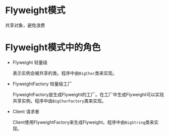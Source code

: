 # Flyweight模式

共享对象，避免浪费

# Flyweight模式中的角色

- Flyweight 轻量级

  表示实例会被共享的类。程序中由`BigChar`类来实现。

- FlyweightFactory 轻量级工厂

  FlyweightFactory是生成Flyweight的工厂。在工厂中生成Flyweight可以实现共享实例。程序中由`BigCharFactory`类来实现。

- Client 请求者

  Client使用FlyweightFactory来生成Flyweight。程序中由`BigString`类来实现。